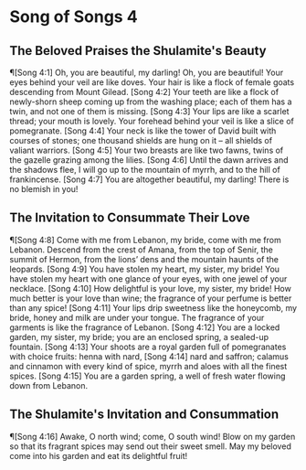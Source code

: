 # Song of Songs 4

## The Beloved Praises the Shulamite's Beauty
¶[Song 4:1] Oh, you are beautiful, my darling! Oh, you are beautiful! Your eyes behind your veil are like doves. Your hair is like a flock of female goats descending from Mount Gilead.
[Song 4:2] Your teeth are like a flock of newly-shorn sheep coming up from the washing place; each of them has a twin, and not one of them is missing.
[Song 4:3] Your lips are like a scarlet thread; your mouth is lovely. Your forehead behind your veil is like a slice of pomegranate.
[Song 4:4] Your neck is like the tower of David built with courses of stones; one thousand shields are hung on it – all shields of valiant warriors.
[Song 4:5] Your two breasts are like two fawns, twins of the gazelle grazing among the lilies.
[Song 4:6] Until the dawn arrives and the shadows flee, I will go up to the mountain of myrrh, and to the hill of frankincense.
[Song 4:7] You are altogether beautiful, my darling! There is no blemish in you!

## The Invitation to Consummate Their Love
¶[Song 4:8] Come with me from Lebanon, my bride, come with me from Lebanon. Descend from the crest of Amana, from the top of Senir, the summit of Hermon, from the lions’ dens and the mountain haunts of the leopards.
[Song 4:9] You have stolen my heart, my sister, my bride! You have stolen my heart with one glance of your eyes, with one jewel of your necklace.
[Song 4:10] How delightful is your love, my sister, my bride! How much better is your love than wine; the fragrance of your perfume is better than any spice!
[Song 4:11] Your lips drip sweetness like the honeycomb, my bride, honey and milk are under your tongue. The fragrance of your garments is like the fragrance of Lebanon.
[Song 4:12] You are a locked garden, my sister, my bride; you are an enclosed spring, a sealed-up fountain.
[Song 4:13] Your shoots are a royal garden full of pomegranates with choice fruits: henna with nard,
[Song 4:14] nard and saffron; calamus and cinnamon with every kind of spice, myrrh and aloes with all the finest spices.
[Song 4:15] You are a garden spring, a well of fresh water flowing down from Lebanon.

## The Shulamite's Invitation and Consummation
¶[Song 4:16] Awake, O north wind; come, O south wind! Blow on my garden so that its fragrant spices may send out their sweet smell. May my beloved come into his garden and eat its delightful fruit!
